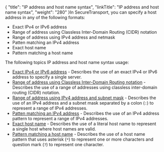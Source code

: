 {
    "title": "IP address and host name syntax",
    "linkTitle": "IP address and host name syntax",
    "weight": "280"
}In <span class="mc-variable axway_variables.Component_Short_Name variable">SecureTransport</span>, you can specify a host address in any of the following formats:

-   Exact IPv4 or IPv6 address
-   Range of address using Classless Inter-Domain Routing (CIDR) notation
-   Range of address using IPv4 address and netmask
-   Patten matching an IPv4 address
-   Exact host name
-   Pattern matching a host name

The following topics IP address and host name syntax usage:

-   <a href="r_st_exact_ipv4_ipv6_address" class="MCXref xref">Exact IPv4 or IPv6 address</a> - Describes the use of an exact IPv4 or IPv6 address to specify a single server.
-   <a href="r_st_classless_inter-domain_routing_notation" class="MCXref xref">Range of address using Classless Inter-Domain Routing notation</a> - Describes the use of a range of addresses using classless inter-domain routing (CIDR) notation.
-   <a href="r_st_addresses_using_ipv4_address_subnet_mask" class="MCXref xref">Range of address using IPv4 address and subnet mask</a> - Describes the use of an IPv4 address and a subnet mask separated by a colon (`:`) to represent a range of IPv4 addresses.
-   <a href="r_st_patten_matching_ipv4_address" class="MCXref xref">Patten matching an IPv4 address</a> - Describes the use of an IPv4 address pattern to represent a range of IPv4 addresses.
-   <a href="r_st_exact_host_name" class="MCXref xref">Exact host name</a> - Describes the use of a literal host name to represent a single host where host names are valid.
-   <a href="r_st_pattern_matching_host_name" class="MCXref xref">Pattern matching a host name</a> - Describes the use of a host name pattern that uses asterisk (`*`) to represent one or more characters and question mark (`?`) to represent one character.

